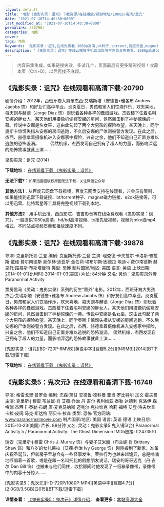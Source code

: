 ```yaml
---
layout: default
title: '电影《鬼影实录：诅咒》下载资源/在线播放/视频地址/1080p/高清/蓝光'
date: "2021-07-10T14:40:30+0800"
last_modified_at: "2021-07-10T14:40:30+0800"
permalink: /20790/
categories: 电影
cover:
tags: 电影
keywords: '鬼影实录：诅咒,在线免费看,1080p高清,bt种子,torrent,百度云盘,magnet,磁力链,迅雷下载资源'
description: '《鬼影实录：诅咒》在线云播放手机西瓜影院吉吉影音免费看，1080p高清bd/hd未删减完整版和tc抢先枪版，mkv/mp4格式，附带bt/torrent种子、magnet/磁力链、百度云盘、网盘资源迅雷下载链接'
---
```


>内容采集生成，如果链接失效，多试几个，页面最后有更多精彩视频！收藏本页（Ctrl+D)，以后再找不麻烦。


## 《鬼影实录：诅咒》在线观看和高清下载-20790

剧情介绍：2012年，西班牙裔大男孩杰西·艾瑞斯塔（安德鲁•雅各布 Andrew Jacobs 饰）和好友们高中毕业。炎炎夏日，男孩和家人们饮酒作乐，欢天喜地，每天则与赫德（Jorge Diaz 饰）则玩着各种各样的蠢蛋游戏。杰西楼下住着名叫安娜的胖女人，某天他们用摄像机偷窥安娜的房间，竟然目击到了神秘惊悚的一幕。传说中安娜是名女巫，这由此勾起了两个大男孩的探险欲望。某天晚上，同学奥斯卡惊慌失措从安娜的房间逃跑，不久后安娜的尸体则被警方发现。在此之后，杰西、赫德拿着摄像机进入安娜家中探险，兴奋之余，他们不知道自己正置身难以逃脱的恐怖漩涡。  　　偶然机缘，杰西发现自己拥有了超人的力量，而影响深远的恐怖故事就此上演……


鬼影实录：诅咒 (2014)

**下载地址**： [在线观看下载 《鬼影实录：诅咒》](https://www.btbtdy.me/btdy/dy1617.html) 


**无法下载?**：`如果迅雷因版权原因无法下载，关注微信公众号 `

**其他方法1**：从百度云网盘下载视频，百度云网盘支持在线观看，非会员有限制，如果能找到迅雷下载链接、bt/torrent种子、magnet磁力链接、e2dk链接等，可以用迅雷、比特彗星等工具将完整视频下载到本地。

**其他方法2**：用手机云播、西瓜影院、吉吉影音等在线免费观看《鬼影实录：诅咒》，一般提供1080p高清、hd/bd高清视频、tc抢先版视频，视频为mkv或mp4格式，不同站点视频质量和播放速度不同。


## 《鬼影实录：诅咒》在线观看和高清下载-39878

导演: 克里斯托弗·兰登 编剧: 克里斯托弗·兰登 主演: 理查德·卡夫拉尔 卡洛斯·普拉斯 戴维·费尔南德斯 豪尔赫·迪亚斯 金伯莉·埃布尔斯·因德拉 埃迪·J.费尔南德斯 赫克托·路易斯·布斯塔曼特 类型: 恐怖 制片国家/地区: 美国 语言: 英语 上映日期: 2014-01-01(比利时) 2014-01-03(美国) 片长: 84分钟 又名: 灵动：鬼影实录外传 Paranormal Activity

票房黑马《灵动：鬼影实录》系列的衍生“番外”电影。2012年，西班牙裔大男孩杰西·艾瑞斯塔（安德鲁•雅各布 Andrew Jacobs 饰）和好友们高中毕业。炎炎夏日，男孩和家人们饮酒作乐，欢天喜地，每天则与赫德（Jorge Diaz 饰）则玩着各种各样的蠢蛋游戏。杰西楼下住着名叫安娜的胖女人，某天他们用摄像机偷窥安娜的房间，竟然目击到了神秘惊悚的一幕。传说中安娜是名女巫，这由此勾起了两个大男孩的探险欲望。某天晚上，同学奥斯卡惊慌失措从安娜的房间逃跑，不久后安娜的尸体则被警方发现。在此之后，杰西、赫德拿着摄像机进入安娜家中探险，兴奋之余，他们不知道自己正置身难以逃脱的恐怖漩涡。 偶然机缘，杰西发现自己拥有了超人的力量，而影响深远的恐怖故事就此上演……


[鬼影实录：诅咒][BD-720P-RMVB][英语中字][豆瓣5.2分][949MB][2014][BT下载/迅雷下载]

**下载地址**： [在线观看下载 《鬼影实录：诅咒》](https://www.btdx8.com/torrent/paranormal_activity_the_marked_ones_2014.html) 


## 《鬼影实录5：鬼次元》在线观看和高清下载-16748

导演: 格雷戈里·普罗金 编剧: 杰森·蒲甘 安德鲁·德科曼 亚当·罗比特尔 加文·霍夫曼 主演: 克里斯·j·穆雷 布兰妮·肖 艾薇·乔治 丹·吉尔 奥利维亚·泰勒·达德利 克洛伊·森格瑞 杰西卡·泰勒·布朗 唐·麦克马纳斯 迈克尔·克拉维克 哈莉·福特 艾登·洛夫坎普 卡拉·皮阔 马克·斯达格 丽贝卡·拉森 类型: 恐怖 官方网站: www.paranormalmovie.com 制片国家/地区: 美国 语言: 英语 德语 上映日期: 2015-10-23(美国) 片长: 88分钟 又名: 灵动：鬼影实录5 鬼入镜5(台) Paranormal Activity 5 / Paranormal Activity: The Ghost Dimension IMDb链接: tt2473510

瑞安（克里斯·j·穆雷 Chris J. Murray 饰）与妻子艾米丽（布兰妮·肖 Brittany Shaw 饰）和八岁的女儿莱拉（艾薇·乔治 Ivy George 饰）刚刚搬到了新家，准备庆祝圣诞节，但新房子里总会有一些怪事发生。莱拉行为也越来越诡异，总是喃喃地哼唱着一首歌，或是在跟一名叫托比的假想朋友说话。瑞安的哥哥迈克（丹·吉尔 Dan Gill 饰）也搬来与他们同住，收拾房间时他发现了一纸箱录像带，录像带中的内容十分惊人……


[鬼影实录5：鬼次元][HD-720P/1080P-MP4][英语中字][豆瓣4.7分][2.0GB/3.5GB][2015][BT下载/迅雷下载]

**详情查看**： [《鬼影实录5：鬼次元》详情介绍](/movie/16748/)， **查看更多**：[本站资源大全](/movie/t/all/)


